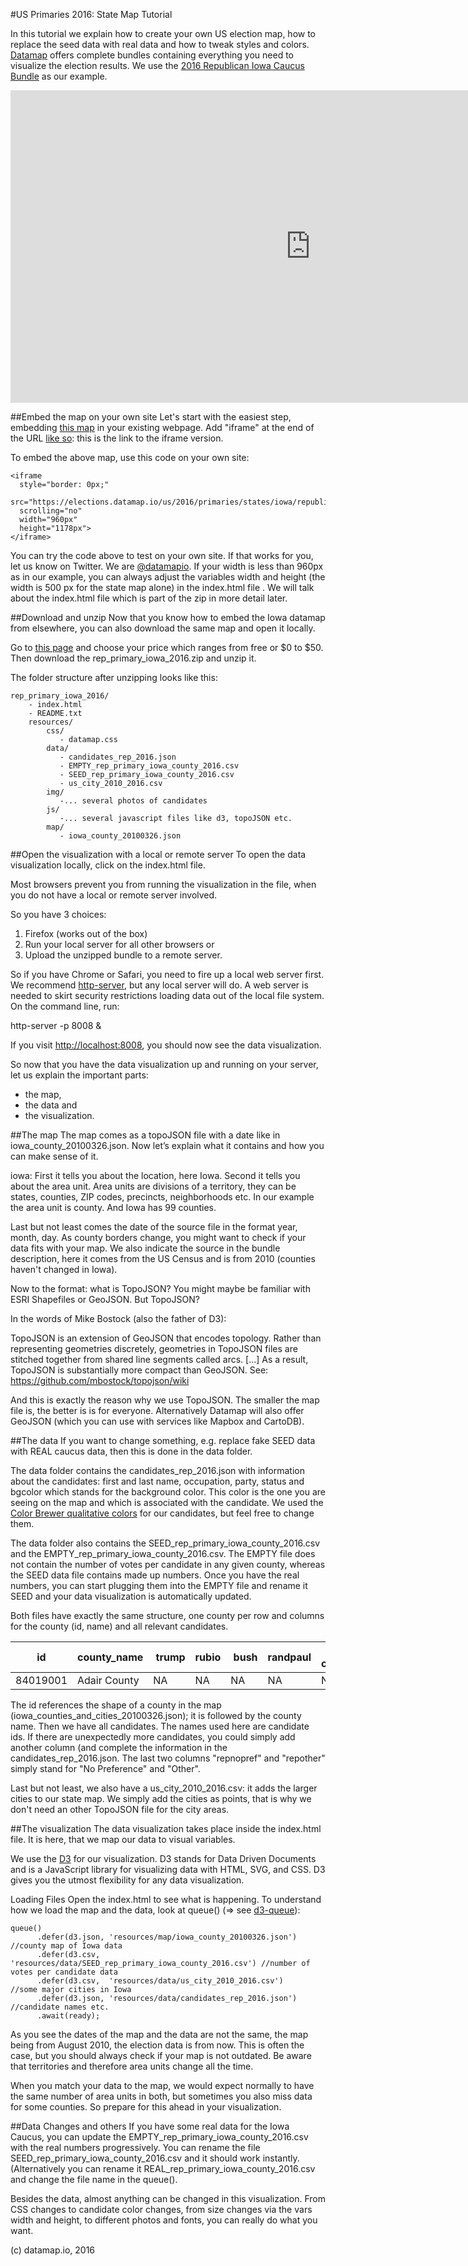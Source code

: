 #US Primaries 2016: State Map Tutorial

In this tutorial we explain how to create your own US election map, how to replace the seed data with real data and how to tweak styles and colors.
<a href="http://www.datamap.io">Datamap</a> offers complete bundles containing everything you need to visualize the election results.
We use the <a href="https://elections.datamap.io/us/2016/primaries/states/iowa/republicans">2016 Republican Iowa Caucus Bundle</a> as our example.

<iframe
  style="border: 0px;"
  src="https://elections.datamap.io/us/2016/primaries/states/iowa/republicans/iframe"
  scrolling="no"
  width="960px"
  height="500px">
</iframe>

##Embed the map on your own site
Let's start with the easiest step, embedding <a href="https://elections.datamap.io/us/2016/primaries/states/iowa/republicans">this map</a> in your existing webpage. Add "iframe" at the end of the URL <a href="https://elections.datamap.io/us/2016/primaries/states/iowa/republicans/iframe">like so</a>: this is the link to the iframe version.  

To embed the above map, use this code on your own site:

```
<iframe
  style="border: 0px;"
  src="https://elections.datamap.io/us/2016/primaries/states/iowa/republicans/iframe"
  scrolling="no"
  width="960px"
  height="1178px">
</iframe>
```

You can try the code above to test on your own site. If that works for you, let us know on Twitter. We are <a href="https://twitter.com/datamapio">@datamapio</a>.
If your width is less than 960px as in our example, you can always adjust the variables width and height (the width is 500 px for the state map alone) in the index.html file . We will talk about the index.html file which is part of the zip in more detail later.


##Download and unzip
Now that you know how to embed the Iowa datamap from elsewhere, you can also download the same map and open it locally. 

Go to <a href="https://elections.datamap.io/us/2016/primaries/states/iowa/republicans#what_you_get">this page</a> and choose your price which ranges from free or $0 to $50. Then download the rep_primary_iowa_2016.zip and unzip it. 

The folder structure after unzipping looks like this:

```
rep_primary_iowa_2016/   
    - index.html   
    - README.txt       
    resources/     
        css/   
           - datamap.css           
        data/    
           - candidates_rep_2016.json   
           - EMPTY_rep_primary_iowa_county_2016.csv   
           - SEED_rep_primary_iowa_county_2016.csv
           - us_city_2010_2016.csv           
        img/   
           -... several photos of candidates           
        js/   
           -... several javascript files like d3, topoJSON etc.           
        map/   
           - iowa_county_20100326.json    
```

##Open the visualization with a local or remote server
To open the data visualization locally, click on the index.html file.

Most browsers prevent you from running the visualization in the file, when you do not have a local or 
remote server involved. 

So you have 3 choices:         
1. Firefox (works out of the box)      
2. Run your local server for all other browsers or      
3. Upload the unzipped bundle to a remote server.       
   
So if you have Chrome or Safari, you need to fire up a local web server first. 
We recommend <a href="https://www.npmjs.com/package/http-server">http-server</a>, but any local server will do.
A web server is needed to skirt security restrictions loading data out of the 
local file system. On the command line, run:     

http-server -p 8008 &    

If you visit <a href="http://localhost:8008">http://localhost:8008</a>, you should now see the data visualization.


So now that you have the data visualization up and running on your server, let us explain the important parts:    
- the map,    
- the data and     
- the visualization.   


##The map
The map comes as a topoJSON file with a date like in iowa_county_20100326.json. Now let’s explain what it contains and how you can make sense of it. 

iowa: First it tells you about the location, here Iowa.
Second it tells you about the area unit. Area units are divisions of a territory, they can be states, counties, ZIP codes, precincts, neighborhoods etc. In our example the area unit is county. And Iowa has 99 counties.

Last but not least comes the date of the source file in the format year, month, day. As county borders change, you might want to check if your data fits with your map. We also indicate the source in the bundle description, here it comes from the US Census and is from 2010 (counties haven't changed in Iowa).

Now to the format: what is TopoJSON? You might maybe be familiar with ESRI Shapefiles or GeoJSON. But TopoJSON? 

In the words of Mike Bostock (also the father of D3): 

TopoJSON is an extension of GeoJSON that encodes topology. Rather than representing geometries discretely, geometries in TopoJSON files are stitched together from shared line segments called arcs.
[...] As a result, TopoJSON is substantially more compact than GeoJSON. 
See: https://github.com/mbostock/topojson/wiki

And this is exactly the reason why we use TopoJSON. The smaller the map file is, the better is is for everyone. Alternatively Datamap will also offer GeoJSON (which you can use with services like Mapbox and CartoDB).


##The data
If you want to change something, e.g. replace fake SEED data with REAL caucus data, then this is done in the data folder.

The data folder contains the candidates_rep_2016.json with information about the candidates: first and last name, occupation, party, status and bgcolor which stands for the background color. This color is the one you are seeing on the map and which is associated with the candidate. We used the <a href="http://colorbrewer2.org/">Color Brewer qualitative colors</a> for our candidates, but feel free to change them.

The data folder also contains the SEED_rep_primary_iowa_county_2016.csv and the EMPTY_rep_primary_iowa_county_2016.csv.
The EMPTY file does not contain the number of votes per candidate in any given county, whereas the SEED data file contains made up numbers.
Once you have the real numbers, you can start plugging them into the EMPTY file and rename it SEED and your data visualization is automatically updated.

Both files have exactly the same structure, one county per row and columns for the county (id, name) and all relevant candidates.

| id     | county_name  | trump | rubio | bush | randpaul | ... other candidates | repnopref | repother |
|--------|--------------|-------|-------|------|----------|----------------------|-----------|----------|
|84019001| Adair County |  NA   |   NA  |  NA  |    NA    |        NA            |    NA     |    NA    |

The id references the shape of a county in the map (iowa_counties_and_cities_20100326.json); it is followed by the county name. Then we have all candidates. 
The names used here are candidate ids. If there are unexpectedly more candidates, you could simply add another column (and complete the information in the candidates_rep_2016.json.
The last two columns "repnopref" and "repother" simply stand for "No Preference" and "Other". 

Last but not least, we also have a us_city_2010_2016.csv: it adds the larger cities to our state map. We simply add the cities as points, that is why we don't need an other TopoJSON file for the city areas.   




##The visualization
The data visualization takes place inside the index.html file. It is here, that we map our data to visual variables.

We use the <a href="http://d3js.org/">D3</a> for our visualization. D3 stands for Data Driven Documents and is a JavaScript library for visualizing data with HTML, SVG, and CSS. D3 gives you the utmost flexibility for any data visualization.

Loading Files
Open the index.html to see what is happening. To understand how we load the map and the data, look at queue() (=> see <a href="https://github.com/d3/d3-queue">d3-queue</a>):

```
queue()
      .defer(d3.json, 'resources/map/iowa_county_20100326.json')              //county map of Iowa data  
      .defer(d3.csv,  'resources/data/SEED_rep_primary_iowa_county_2016.csv') //number of votes per candidate data   
      .defer(d3.csv,  'resources/data/us_city_2010_2016.csv')                 //some major cities in Iowa  
      .defer(d3.json, 'resources/data/candidates_rep_2016.json')              //candidate names etc. 
      .await(ready);
```

As you see the dates of the map and the data are not the same, the map being from August 2010, the election data is from now. This is often the case, but you should always check if your map is not outdated. Be aware that territories and therefore area units change all the time.

When you match your data to the map, we would  expect normally to have the same number of area units in both, but sometimes you also miss data for some counties. So prepare for this ahead in your visualization.    

##Data Changes and others
If you have some real data for the Iowa Caucus, you can update the EMPTY_rep_primary_iowa_county_2016.csv with the real numbers progressively.
You can rename the file SEED_rep_primary_iowa_county_2016.csv and it should work instantly. (Alternatively you can rename it REAL_rep_primary_iowa_county_2016.csv and change the file name in the queue().    

Besides the data, almost anything can be changed in this visualization. From CSS changes to candidate color changes, from size changes via the vars width and height, to different photos and fonts, you can really do what you want.    

          
(c) datamap.io, 2016     



